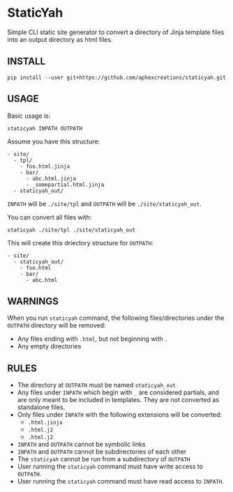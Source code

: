 # StaticYah

Simple CLI static site generator to convert a directory of Jinja template files
into an output directory as html files.


## INSTALL

```shell
pip install --user git+https://github.com/aphexcreations/staticyah.git
```


## USAGE

Basic usage is:

```shell
staticyah INPATH OUTPATH
```

Assume you have this structure:

```
- site/
  - tpl/
    - foo.html.jinja
    - bar/
      - abc.html.jinja
      - _somepartial.html.jinja
  - staticyah_out/
```

`INPATH` will be `./site/tpl` and `OUTPATH` will be `./site/staticyah_out`.

You can convert all files with:

```shell
staticyah ./site/tpl ./site/staticyah_out
```

This will create this driectory structure for `OUTPATH`:

```
- site/
  - staticyah_out/
    - foo.html
    - bar/
      - abc.html
```


## WARNINGS

When you run `staticyah` command, the following files/directories under
the `OUTPATH` directory will be removed:

- Any files ending with `.html`, but not beginning with `.`
- Any empty directories


## RULES

- The directory at `OUTPATH` must be named `staticyah_out`
- Any files under `INPATH` which begin with `_` are considered partials,
  and are only meant to be included in templates.  They are not converted
  as standalone files.
- Only files under `INPATH` with the following extensions will be converted:
  - `.html.jinja`
  - `.html.j2`
  - `.html.j2`
- `INPATH` and `OUTPATH` cannot be symbolic links
- `INPATH` and `OUTPATH` cannot be subdirectories of each other
- The `staticyah` cannot be run from a subdirectory of `OUTPATH`
- User running the `staticyah` command must have write access to `OUTPATH`.
- User running the `staticyah` command must have read access to `INPATH`.
